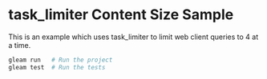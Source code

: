 # task_limiter Content Size Sample

This is an example which uses task_limiter to limit web client queries to 4
at a time.

```sh
gleam run   # Run the project
gleam test  # Run the tests
```
